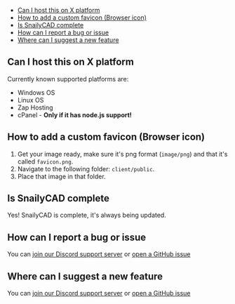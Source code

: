 - [Can I host this on X platform](#can-i-host-this-on-x-platform)
- [How to add a custom favicon (Browser icon)](#how-to-add-a-custom-favicon-browser-icon)
- [Is SnailyCAD complete](#is-snailycad-complete)
- [How can I report a bug or issue](#how-can-i-report-a-bug-or-issue)
- [Where can I suggest a new feature](#where-can-i-suggest-a-new-feature)

## Can I host this on X platform

Currently known supported platforms are:

- Windows OS
- Linux OS
- Zap Hosting
- cPanel - **Only if it has node.js support!**

## How to add a custom favicon (Browser icon)

1. Get your image ready, make sure it's png format (`image/png`) and that it's called `favicon.png`.
2. Navigate to the following folder: `client/public`.
3. Place that image in that folder.

## Is SnailyCAD complete

Yes! SnailyCAD is complete, it's always being updated.

## How can I report a bug or issue

You can [join our Discord support server](https://discord.gg/eGnrPqEH7U) or [open a GitHub issue](https://github.com/Dev-CasperTheGhost/snaily-cadv3/issues/new?assignees=Dev-CasperTheGhost&labels=&template=bug_report.md&title=%5BBug%5D)

## Where can I suggest a new feature

<!---
TODO: @Dev-CasperTheGhost add feature request template
-->

You can [join our Discord support server](https://discord.gg/eGnrPqEH7U) or [open a GitHub issue](https://github.com/Dev-CasperTheGhost/snaily-cadv3/issues/new)
